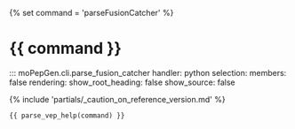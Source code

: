{% set command = 'parseFusionCatcher' %}
# {{ command }}

::: moPepGen.cli.parse_fusion_catcher
	handler: python
    selection:
      members: false
    rendering:
      show_root_heading: false
      show_source: false

{% include 'partials/_caution_on_reference_version.md' %}

```
{{ parse_vep_help(command) }}
```